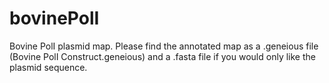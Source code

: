 # bovinePolI
Bovine PolI plasmid map.
Please find the annotated map as a .geneious file (Bovine PolI Construct.geneious) and a .fasta file if you would only like the plasmid sequence.
